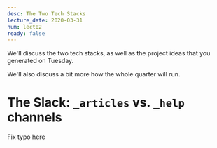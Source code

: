 ```yaml
---
desc: The Two Tech Stacks
lecture_date: 2020-03-31
num: lect02
ready: false
---
```


We'll discuss the two tech stacks, as well as the project ideas that you generated on Tuesday.

We'll also discuss a bit more how the whole quarter will run.

# The Slack: `_articles` vs. `_help` channels

Fix typo here
